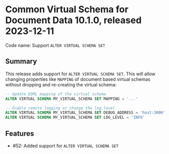 # Common Virtual Schema for Document Data 10.1.0, released 2023-12-11

Code name: Support `ALTER VIRTUAL SCHEMA SET`

## Summary

This release adds support for `ALTER VIRTUAL SCHEMA SET`. This will allow changing properties like `MAPPING` of document based virtual schemas without dropping and re-creating the virtual schema:

```sql
-- Update EDML mapping of the virtual schema
ALTER VIRTUAL SCHEMA MY_VIRTUAL_SCHEMA SET MAPPING = '...'

-- Enable remote logging or change the log level
ALTER VIRTUAL SCHEMA MY_VIRTUAL_SCHEMA SET DEBUG_ADDRESS = 'host:3000' LOG_LEVEL = 'FINEST'
ALTER VIRTUAL SCHEMA MY_VIRTUAL_SCHEMA SET LOG_LEVEL = 'INFO'
```

## Features

* #52: Added support for `ALTER VIRTUAL SCHEMA SET`
